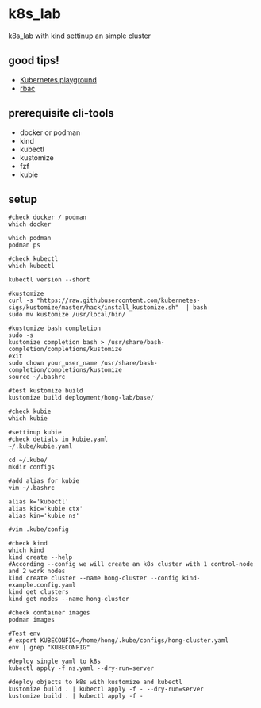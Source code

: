 # k8s_lab
k8s_lab with kind settinup an simple cluster

## good tips!

* [Kubernetes playground](https://github.com/justmeandopensource/kubernetes)
* [rbac](https://kubernetes.io/docs/reference/access-authn-authz/rbac/)

## prerequisite cli-tools

* docker or podman
* kind
* kubectl
* kustomize
* fzf
* kubie

## setup

```shell
#check docker / podman
which docker

which podman
podman ps

#check kubectl
which kubectl

kubectl version --short

#kustomize
curl -s "https://raw.githubusercontent.com/kubernetes-sigs/kustomize/master/hack/install_kustomize.sh"  | bash
sudo mv kustomize /usr/local/bin/

#kustomize bash completion
sudo -s
kustomize completion bash > /usr/share/bash-completion/completions/kustomize
exit
sudo chown your_user_name /usr/share/bash-completion/completions/kustomize
source ~/.bashrc

#test kustomize build
kustomize build deployment/hong-lab/base/

#check kubie
which kubie

#settinup kubie
#check detials in kubie.yaml
~/.kube/kubie.yaml

cd ~/.kube/
mkdir configs

#add alias for kubie
vim ~/.bashrc

alias k='kubectl'
alias kic='kubie ctx'
alias kin='kubie ns'

#vim .kube/config

#check kind
which kind
kind create --help
#According --config we will create an k8s cluster with 1 control-node and 2 work nodes
kind create cluster --name hong-cluster --config kind-example.config.yaml
kind get clusters
kind get nodes --name hong-cluster

#check container images
podman images

#Test env
# export KUBECONFIG=/home/hong/.kube/configs/hong-cluster.yaml
env | grep "KUBECONFIG"

#deploy single yaml to k8s
kubectl apply -f ns.yaml --dry-run=server

#deploy objects to k8s with kustomize and kubectl
kustomize build . | kubectl apply -f - --dry-run=server
kustomize build . | kubectl apply -f -
```